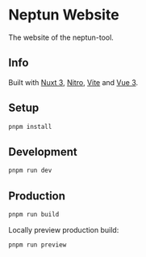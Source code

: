 # Neptun Website

The website of the neptun-tool.

## Info

Built with [Nuxt 3](https://nuxt.com/docs/getting-started/introduction), [Nitro](https://nitro.unjs.io), [Vite](https://vitejs.dev) and [Vue 3](https://vuejs.org).

## Setup

```bash
pnpm install
```

## Development

```bash
pnpm run dev
```

## Production

```bash
pnpm run build
```

Locally preview production build:

```bash
pnpm run preview
```
